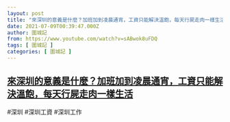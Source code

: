 ```yaml
---
layout: post
title: "來深圳的意義是什麼？加班加到凌晨通宵，工資只能解決溫飽，每天行屍走肉一樣生活"
date: 2021-07-09T00:39:47.000Z
author: 圍城記
from: https://www.youtube.com/watch?v=sABwok8uFDQ
tags: [ 圍城記 ]
categories: [ 圍城記 ]
---
```

<!--1625791187000-->
[來深圳的意義是什麼？加班加到凌晨通宵，工資只能解決溫飽，每天行屍走肉一樣生活](https://www.youtube.com/watch?v=sABwok8uFDQ)
------

<div>
#深圳 #深圳工資 #深圳工作
</div>
